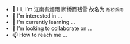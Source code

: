 - 👋 Hi, I’m 江南有烟雨 断桥而残雪 故名为 `断桥烟雨`
- 👀 I’m interested in ...
- 🌱 I’m currently learning ...
- 💞️ I’m looking to collaborate on ...
- 📫 How to reach me ...

<!---
duanqiaoyanyu/duanqiaoyanyu is a ✨ special ✨ repository because its `README.md` (this file) appears on your GitHub profile.
You can click the Preview link to take a look at your changes.
--->
